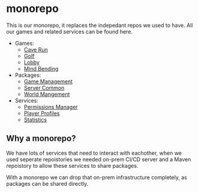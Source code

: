 # monorepo

This is our monorepo, it replaces the indepedant repos we used to have. All our games and related services can be found here.

- Games:
  - [Cave Run](./games/cave-run/)
  - [Golf](./games/golf/)
  - [Lobby](./games/lobby/)
  - [Mind Bending](./games/mind-bending/)
- Packages:
  - [Game Management](./packages/game-management/)
  - [Server Common](./packages/server-common/)
  - [World Mangement](./packages/world-mangement/)
- Services:
  - [Permissions Manager](./services/permissions-manager/)
  - [Player Profiles](./services/player-profiles/)
  - [Statistics](./services/statistics/)

## Why a monorepo?

We have lots of services that need to interact with eachother, when we used seperate repoistories we needed on-prem CI/CD server and a Maven repoistory to allow these services to share packages.

With a monorepo we can drop that on-prem infrastructure completely, as packages can be shared directly.